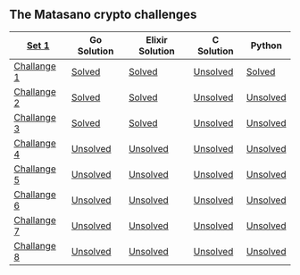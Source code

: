 ## The Matasano crypto challenges

|    [Set 1][set1]   |     Go Solution   |  Elixir Solution  |    C Solution    |      Python      |
|--------------------|-------------------|-------------------|------------------|------------------|
| [Challange 1][ch1] |  [Solved][ch1go]  |  [Solved][ch1el]  | [Unsolved][ch1c] |  [Solved][ch1p]  |
| [Challange 2][ch2] |  [Solved][ch2go]  |  [Solved][ch2el]  | [Unsolved][ch2c] | [Unsolved][ch2p] |
| [Challange 3][ch3] |  [Solved][ch3go]  |  [Solved][ch3el]  | [Unsolved][ch3c] | [Unsolved][ch3p] | 
| [Challange 4][ch4] | [Unsolved][ch4go] | [Unsolved][ch4el] | [Unsolved][ch4c] | [Unsolved][ch4p] | 
| [Challange 5][ch4] | [Unsolved][ch5go] | [Unsolved][ch5el] | [Unsolved][ch5c] | [Unsolved][ch5p] | 
| [Challange 6][ch4] | [Unsolved][ch6go] | [Unsolved][ch6el] | [Unsolved][ch6c] | [Unsolved][ch6p] | 
| [Challange 7][ch4] | [Unsolved][ch7go] | [Unsolved][ch7el] | [Unsolved][ch7c] | [Unsolved][ch7p] | 
| [Challange 8][ch4] | [Unsolved][ch8go] | [Unsolved][ch8el] | [Unsolved][ch8c] | [Unsolved][ch8p] | 

[set1]: http://cryptopals.com/sets/1
[ch1]: http://cryptopals.com/sets/1/challenges/1
[ch1go]: https://github.com/Foryah/cryptopals/commit/bd7e0572f75768b01f2607d91f32f00b8e4afccd
[ch1el]: https://github.com/Foryah/cryptopals/commit/2c46cc983b31a27fce9584f0f2f9f2b0e68343a6
[ch1c]: #
[ch1p]: https://github.com/Foryah/cryptopals/commit/180bdf83177b35ff0a3a39013fc6c625012c52a6

[ch2]: http://cryptopals.com/sets/1/challenges/2
[ch2go]: https://github.com/Foryah/cryptopals/commit/e8105e94851fff5429481dfdcf95ffeb8765850f
[ch2el]: https://github.com/Foryah/cryptopals/commit/6ad070eec993e99d0965fd0a1adfc7340695e27b
[ch2c]: #
[ch2p]: #

[ch3]: http://cryptopals.com/sets/1/challenges/3
[ch3go]: https://github.com/Foryah/cryptopals/commit/60cae0a4cd42430bd4eba9415d05b08e9195a75f
[ch3el]: https://github.com/Foryah/cryptopals/commit/d661039b82eb6783575b29b6b344357442925e83
[ch3c]: #
[ch3p]: #

[ch4]: http://cryptopals.com/sets/1/challenges/4
[ch4go]: #
[ch4el]: #
[ch4c]: #
[ch4p]: #

[ch5]: http://cryptopals.com/sets/1/challenges/5
[ch5go]: #
[ch5el]: #
[ch5c]: #
[ch5p]: #

[ch6]: http://cryptopals.com/sets/1/challenges/6
[ch6go]: #
[ch6el]: #
[ch6c]: #
[ch6p]: #

[ch7]: http://cryptopals.com/sets/1/challenges/7
[ch7go]: #
[ch7el]: #
[ch7c]: #
[ch7p]: #

[ch8]: http://cryptopals.com/sets/1/challenges/8
[ch8go]: #
[ch8el]: #
[ch8c]: #
[ch8p]: #
